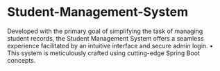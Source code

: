 # Student-Management-System
Developed with the primary goal of simplifying the task of managing student records, the Student Management System offers a seamless experience facilitated by an intuitive interface and secure admin login. • This system is meticulously crafted using cutting-edge Spring Boot concepts.
